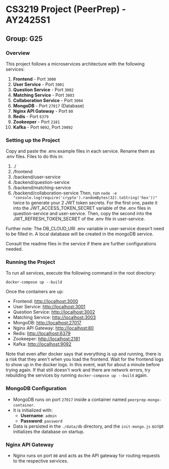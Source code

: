 # CS3219 Project (PeerPrep) - AY2425S1
## Group: G25

### Overview
This project follows a microservices architecture with the following services:
1. **Frontend** - Port `3000`
2. **User Service** - Port `3001`
3. **Question Service** - Port `3002`
4. **Matching Service** - Port `3003`
5. **Collaboration Service** - Port `3004`
6. **MongoDB** - Port `27017` (Database)
7. **Nginx API Gateway** - Port `80`
8. **Redis** - Port `6379`
9. **Zookeeper** - Port `2181`
10. **Kafka** - Port `9092`, Port `29092`

### Setting up the Project
Copy and paste the .env.example files in each service. Rename them as .env files.
Files to do this in:
1. ./
2. /frontend
3. /backend/user-service
4. /backend/question-service
5. /backend/matching-service
6. /backend/collaboration-service
Then, run `node -e "console.log(require('crypto').randomBytes(32).toString('hex'))"` twice to generate
your 2 JWT token secrets. For the first one, paste it into the JWT_ACCESS_TOKEN_SECRET variable of
the .env files in question-service and user-service. Then, copy the second into the
JWT_REFRESH_TOKEN_SECRET of the .env file in user-service. 

Further note: The DB_CLOUD_URI .env variable in user-service doesn't need to be filled in. A local
database will be created in the mongoDB service. 

Consult the readme files in the service if there are further configurations needed.
### Running the Project

To run all services, execute the following command in the root directory:

`docker-compose up --build`

Once the containers are up:
- Frontend: [http://localhost:3000](http://localhost:3000)
- User Service: [http://localhost:3001](http://localhost:3001)
- Question Service: [http://localhost:3002](http://localhost:3002)
- Matching Service: [http://localhost:3003](http://localhost:3003)
- MongoDB: [http://localhost:27017](http://localhost:27017)
- Nginx API Gateway: [http://localhost:80](http://localhost:80)
- Redis: [http://localhost:6379](http://localhost:6379)
- Zookeeper: [http://localhost:2181](http://localhost:2181)
- Kafka: [http://localhost:9092](http://localhost:9092)

Note that even after docker says that everything is up and running, there is a risk that they aren't when you load the frontend.  Wait for the frontend logs to show up in the docker logs.
In this event, wait for about a minute before trying again. If that still doesn't work and there are network errors, try
rebuilding the services by running `docker-compose up --build` again.

### MongoDB Configuration

- MongoDB runs on port `27017` inside a container named `peerprep-mongo-container`.
- It is initialized with:
  - **Username**: `admin`
  - **Password**: `password`
- Data is persisted in the `./data/db` directory, and the `init-mongo.js` script initializes the database on startup.

### Nginx API Gateway

- Nginx runs on port `80` and acts as the API gateway for routing requests to the respective services.
